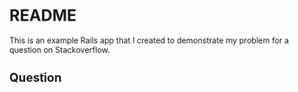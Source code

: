 # README

This is an example Rails app that I created to demonstrate my problem for a question on Stackoverflow.

## Question
